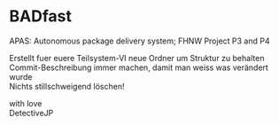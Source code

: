 # BADfast
APAS: Autonomous package delivery system; FHNW Project P3 and P4

Erstellt fuer euere Teilsystem-VI neue Ordner um Struktur zu behalten  
Commit-Beschreibung immer machen, damit man weiss was verändert wurde  
Nichts stillschweigend löschen!

with love  
DetectiveJP
